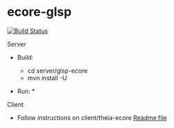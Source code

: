 # ecore-glsp
[![Build Status](https://travis-ci.org/eclipsesource/ecore-glsp.svg?branch=master)](https://travis-ci.org/eclipsesource/ecore-glsp)

Server 
* Build:
  * cd server/glsp-ecore
  * mvn install -U

* Run:
  * 

Client
 * Follow instructions on client/theia-ecore [Readme file](https://github.com/eclipsesource/ecore-glsp/blob/master/client/theia-ecore/README.md) 
